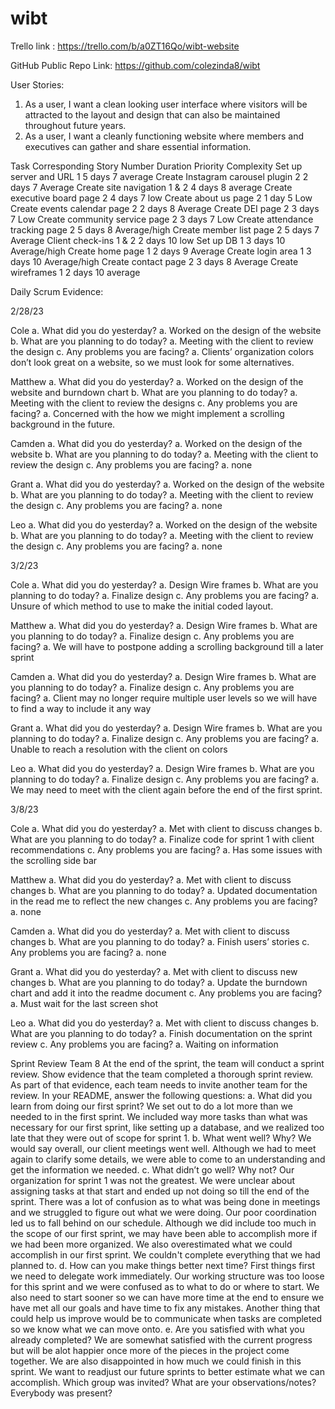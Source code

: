 # wibt

Trello link : https://trello.com/b/a0ZT16Qo/wibt-website

GitHub Public Repo Link: https://github.com/colezinda8/wibt

User Stories:

1. As a user, I want a clean looking user interface where visitors will be attracted to the layout and design that can also be maintained throughout future years.
2. As a user, I want a cleanly functioning website where members and executives can gather and share essential information.

Task Corresponding Story Number Duration Priority Complexity
Set up server and URL 1 5 days 7 average
Create Instagram carousel plugin 2 2 days 7 Average
Create site navigation 1 & 2 4 days 8 average
Create executive board page 2 4 days 7 low
Create about us page 2 1 day 5 Low
Create events calendar page 2 2 days 8 Average
Create DEI page 2 3 days 7 Low
Create community service page 2 3 days 7 Low
Create attendance tracking page 2 5 days 8 Average/high
Create member list page 2 5 days 7 Average
Client check-ins 1 & 2 2 days 10 low
Set up DB 1 3 days 10 Average/high
Create home page 1 2 days 9 Average
Create login area 1 3 days 10 Average/high
Create contact page 2 3 days 8 Average
Create wireframes 1 2 days 10 average

Daily Scrum Evidence:

2/28/23

Cole
a. What did you do yesterday?
a. Worked on the design of the website
b. What are you planning to do today?
a. Meeting with the client to review the design
c. Any problems you are facing?
a. Clients’ organization colors don’t look great on a website, so we must look for some alternatives.

Matthew
a. What did you do yesterday?
a. Worked on the design of the website and burndown chart
b. What are you planning to do today?
a. Meeting with the client to review the designs
c. Any problems you are facing?
a. Concerned with the how we might implement a scrolling background in the future.

Camden
a. What did you do yesterday?
a. Worked on the design of the website
b. What are you planning to do today?
a. Meeting with the client to review the design
c. Any problems you are facing?
a. none

Grant
a. What did you do yesterday?
a. Worked on the design of the website
b. What are you planning to do today?
a. Meeting with the client to review the design
c. Any problems you are facing?
a. none

Leo
a. What did you do yesterday?
a. Worked on the design of the website
b. What are you planning to do today?
a. Meeting with the client to review the design
c. Any problems you are facing?
a. none

3/2/23

Cole
a. What did you do yesterday?
a. Design Wire frames
b. What are you planning to do today?
a. Finalize design
c. Any problems you are facing?
a. Unsure of which method to use to make the initial coded layout.

Matthew
a. What did you do yesterday?
a. Design Wire frames
b. What are you planning to do today?
a. Finalize design
c. Any problems you are facing?
a. We will have to postpone adding a scrolling background till a later sprint

Camden
a. What did you do yesterday?
a. Design Wire frames
b. What are you planning to do today?
a. Finalize design
c. Any problems you are facing?
a. Client may no longer require multiple user levels so we will have to find a way to include it any way

Grant
a. What did you do yesterday?
a. Design Wire frames
b. What are you planning to do today?
a. Finalize design
c. Any problems you are facing?
a. Unable to reach a resolution with the client on colors

Leo
a. What did you do yesterday?
a. Design Wire frames
b. What are you planning to do today?
a. Finalize design
c. Any problems you are facing?
a. We may need to meet with the client again before the end of the first sprint.

3/8/23

Cole
a. What did you do yesterday?
a. Met with client to discuss changes
b. What are you planning to do today?
a. Finalize code for sprint 1 with client recommendations
c. Any problems you are facing?
a. Has some issues with the scrolling side bar

Matthew
a. What did you do yesterday?
a. Met with client to discuss changes
b. What are you planning to do today?
a. Updated documentation in the read me to reflect the new changes
c. Any problems you are facing?
a. none

Camden
a. What did you do yesterday?
a. Met with client to discuss changes
b. What are you planning to do today?
a. Finish users’ stories
c. Any problems you are facing?
a. none

Grant
a. What did you do yesterday?
a. Met with client to discuss new changes
b. What are you planning to do today?
a. Update the burndown chart and add it into the readme document
c. Any problems you are facing?
a. Must wait for the last screen shot

Leo
a. What did you do yesterday?
a. Met with client to discuss changes
b. What are you planning to do today?
a. Finish documentation on the sprint review
c. Any problems you are facing?
a. Waiting on information

Sprint Review
Team 8
At the end of the sprint, the team will conduct a sprint review. Show evidence that the team completed a thorough sprint review. As part of that evidence, each team needs to invite another team for the review. In your README, answer the following questions:
a. What did you learn from doing our first sprint?
We set out to do a lot more than we needed to in the first sprint. We included way more tasks than what was necessary for our first sprint, like setting up a database, and we realized too late that they were out of scope for sprint 1.
b. What went well? Why?
We would say overall, our client meetings went well. Although we had to meet again to clarify some details, we were able to come to an understanding and get the information we needed.
c. What didn’t go well? Why not?
Our organization for sprint 1 was not the greatest. We were unclear about assigning tasks at that start and ended up not doing so till the end of the sprint. There was a lot of confusion as to what was being done in meetings and we struggled to figure out what we were doing. Our poor coordination led us to fall behind on our schedule. Although we did include too much in the scope of our first sprint, we may have been able to accomplish more if we had been more organized. We also overestimated what we could accomplish in our first sprint. We couldn't complete everything that we had planned to.
d. How can you make things better next time?
First things first we need to delegate work immediately. Our working structure was too loose for this sprint and we were confused as to what to do or where to start. We also need to start sooner so we can have more time at the end to ensure we have met all our goals and have time to fix any mistakes. Another thing that could help us improve would be to communicate when tasks are completed so we know what we can move onto.
e. Are you satisfied with what you already completed?
We are somewhat satisfied with the current progress but will be alot happier once more of the pieces in the project come together. We are also disappointed in how much we could finish in this sprint. We want to readjust our future sprints to better estimate what we can accomplish.
Which group was invited? What are your observations/notes? Everybody was present?
